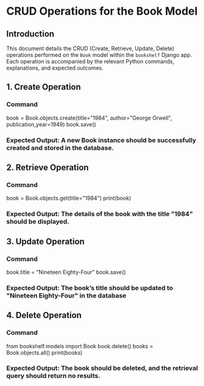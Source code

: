 # CRUD Operations for the Book Model

## Introduction
This document details the CRUD (Create, Retrieve, Update, Delete) operations performed on the `Book` model within the `bookshelf` Django app. Each operation is accompanied by the relevant Python commands, explanations, and expected outcomes.

## 1. Create Operation
### Command
book = Book.objects.create(title="1984", author="George Orwell", publication_year=1949)
book.save()
### Expected Output: A new Book instance should be successfully created and stored in the database.

## 2. Retrieve Operation
### Command
book = Book.objects.get(title="1984")
print(book)
### Expected Output: The details of the book with the title "1984" should be displayed.

## 3. Update Operation
### Command
book.title = "Nineteen Eighty-Four"
book.save()
### Expected Output: The book’s title should be updated to "Nineteen Eighty-Four" in the database

## 4. Delete Operation
### Command
from bookshelf.models import Book
book.delete()
books = Book.objects.all()
print(books)
### Expected Output: The book should be deleted, and the retrieval query should return no results.